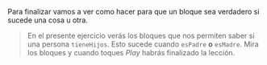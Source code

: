 Para finalizar vamos a ver como hacer para que un bloque sea verdadero si sucede una cosa u otra. 

> En el presente ejercicio verás los bloques que nos permiten saber si una persona `tieneHijos`. Esto sucede cuando `esPadre` **o** `esMadre`. Mira los bloques y cuando toques _Play_ habrás finalizado la lección.